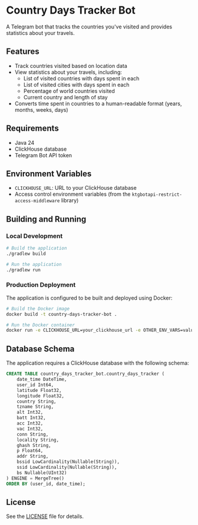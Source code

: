 # Country Days Tracker Bot

A Telegram bot that tracks the countries you've visited and provides statistics about your travels.

## Features

- Track countries visited based on location data
- View statistics about your travels, including:
  - List of visited countries with days spent in each
  - List of visited cities with days spent in each
  - Percentage of world countries visited
  - Current country and length of stay
- Converts time spent in countries to a human-readable format (years, months, weeks, days)

## Requirements

- Java 24
- ClickHouse database
- Telegram Bot API token

## Environment Variables

- `CLICKHOUSE_URL`: URL to your ClickHouse database
- Access control environment variables (from the `ktgbotapi-restrict-access-middleware` library)

## Building and Running

### Local Development

```bash
# Build the application
./gradlew build

# Run the application
./gradlew run
```

### Production Deployment

The application is configured to be built and deployed using Docker:

```bash
# Build the Docker image
docker build -t country-days-tracker-bot .

# Run the Docker container
docker run -e CLICKHOUSE_URL=your_clickhouse_url -e OTHER_ENV_VARS=values country-days-tracker-bot
```

## Database Schema

The application requires a ClickHouse database with the following schema:

```sql
CREATE TABLE country_days_tracker_bot.country_days_tracker (
    date_time DateTime,
    user_id Int64,
    latitude Float32,
    longitude Float32,
    country String,
    tzname String,
    alt Int32,
    batt Int32,
    acc Int32,
    vac Int32,
    conn String,
    locality String,
    ghash String,
    p Float64,
    addr String,
    bssid LowCardinality(Nullable(String)),
    ssid LowCardinality(Nullable(String)),
    bs Nullable(UInt32)
) ENGINE = MergeTree()
ORDER BY (user_id, date_time);
```

## License

See the [LICENSE](LICENSE) file for details.
